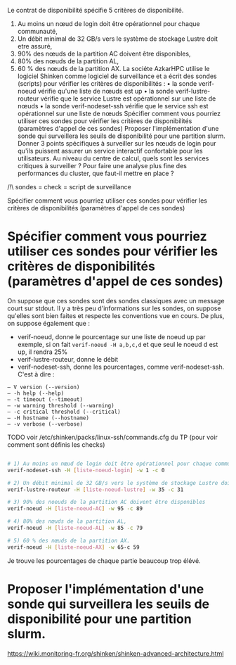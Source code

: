Le contrat de disponibilité spécifie 5 critères de disponibilité.
1) Au moins un nœud de login doit être opérationnel pour chaque communauté,
2) Un débit minimal de 32 GB/s vers le système de stockage Lustre doit etre assuré,
3) 90% des nœuds de la partition AC doivent être disponibles,
4) 80% des nœuds de la partition AL,
5) 60 % des nœuds de la partition AX.
La sociéte AzkarHPC utilise le logiciel Shinken comme logiciel de surveillance et a écrit des
sondes (scripts) pour vérifier les critères de disponibilités :
• la sonde verif-noeud vérifie qu'une liste de nœuds est up
• la sonde verif-lustre-routeur vérifie que le service Lustre est opérationnel sur une liste de
nœuds
• la sonde verif-nodeset-ssh vérifie que le service ssh est opérationnel sur une liste de nœuds
Spécifier comment vous pourriez utiliser ces sondes pour vérifier les critères de disponibilités
(paramètres d'appel de ces sondes)
Proposer l'implémentation d'une sonde qui surveillera les seuils de disponibilité pour une partition
slurm.
Donner 3 points spécifiques à surveiller sur les nœuds de login pour qu'ils puissent assurer un
service interactif confortable pour les utilisateurs.
Au niveau du centre de calcul, quels sont les services critiques à surveiller ?
Pour faire une analyse plus fine des performances du cluster, que faut-il mettre en place ?

/!\ sondes = check = script de surveillance

Spécifier comment vous pourriez utiliser ces sondes pour vérifier les critères de disponibilités
(paramètres d'appel de ces sondes)
 
# Spécifier comment vous pourriez utiliser ces sondes pour vérifier les critères de disponibilités (paramètres d'appel de ces sondes)

On suppose que ces sondes sont des sondes classiques avec un message court sur stdout.
Il y a très peu d'informations sur les sondes, on suppose qu'elles sont bien faites et respecte les conventions vue en cours.
De plus, on suppose également que : 

- verif-noeud, donne le pourcentage sur une liste de noeud up
par exemple, si on fait `verif-noeud -H a,b,c,d` et que seul le noeud d est up, il rendra 25%
- verif-lustre-routeur, donne le débit
- verif-nodeset-ssh, donne les pourcentages, comme verif-nodeset-ssh.
C'est à dire :

```
– V version (--version)
– -h help (--help)
– -t timeout (--timeout)
– -w warning threshold (--warning)
– -c critical threshold (--critical)
– -H hostname (--hostname)
– -v verbose (--verbose)
```

TODO voir /etc/shinken/packs/linux-ssh/commands.cfg du TP (pour voir comment sont définis les checks)

```bash

# 1) Au moins un nœud de login doit être opérationnel pour chaque communauté
verif-nodeset-ssh -H [liste-noeud-login] -w 1 -c 0

# 2) Un débit minimal de 32 GB/s vers le système de stockage Lustre doit etre assuré,
verif-lustre-routeur -H [liste-noeud-lustre] -w 35 -c 31

# 3) 90% des noeuds de la partition AC doivent être disponibles
verif-noeud -H [liste-noeud-AC] -w 95 -c 89

# 4) 80% des nœuds de la partition AL,
verif-noeud -H [liste-noeud-AL] -w 85 -c 79

# 5) 60 % des nœuds de la partition AX.
verif-noeud -H [liste-noeud-AX] -w 65-c 59

```

Je trouve les pourcentages de chaque partie beaucoup trop élévé.

# Proposer l'implémentation d'une sonde qui surveillera les seuils de disponibilité pour une partition slurm.

https://wiki.monitoring-fr.org/shinken/shinken-advanced-architecture.html